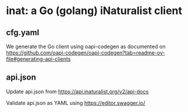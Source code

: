 # inat: a Go (golang) iNaturalist client

## cfg.yaml

We generate the Go client using oapi-codegen as documented on https://github.com/oapi-codegen/oapi-codegen?tab=readme-ov-file#generating-api-clients

## api.json

Update api.json from https://api.inaturalist.org/v2/api-docs

Validate api.json as YAML using https://editor.swagger.io/
